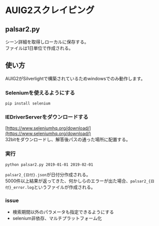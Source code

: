 # AUIG2スクレイピング

## palsar2.py
シーン詳細を取得しローカルに保存する。  
ファイルは1日単位で作成される。  

## 使い方
AUIG2がSilverlightで構築されているためwindowsでのみ動作します。

### Seleniumを使えるようにする
`pip install selenium`

### IEDriverServerをダウンロードする
[https://www.seleniumhq.org/download/](https://www.seleniumhq.org/download/)  
32bitをダウンロードし、解答後パスの通った場所に配置する。

### 実行
`python palsar2.py 2019-01-01 2019-02-01`

`palsar2_{日付}.json`が日付分作成される。  
5000件以上結果が返ってきた、何かしらのエラーが出た場合、`palsar2_{日付}_error.log`というファイルが作成される。

### issue
* 検索期間以外のパラメータも指定できるようにする
* selenium非依存、マルチプラットフォーム化